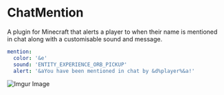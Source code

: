 # ChatMention
A plugin for Minecraft that alerts a player to when their name is mentioned in chat along with a customisable sound and message.

```yml
mention:
  color: '&e'
  sound: 'ENTITY_EXPERIENCE_ORB_PICKUP'
  alert: '&aYou have been mentioned in chat by &d%player%&a!'
```

![Imgur Image](https://i.imgur.com/4cCPMcx.png)
